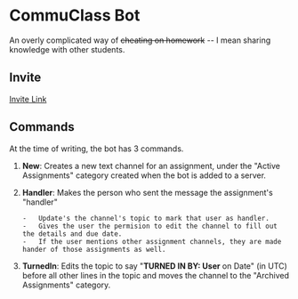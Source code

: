 # CommuClass Bot

An overly complicated way of ~~cheating on homework~~ -- I mean sharing knowledge with other students.

## Invite

[Invite Link](https://discordapp.com/oauth2/authorize?client_id=691152673633730672&scope=bot&permissions=268594288)

## Commands

At the time of writing, the bot has 3 commands.

1.  **New**: Creates a new text channel for an assignment, under the "Active Assignments" category created when the bot is added to a server.

2.  **Handler**: Makes the person who sent the message the assignment's "handler"

        -   Update's the channel's topic to mark that user as handler.
        -   Gives the user the permision to edit the channel to fill out the details and due date.
        -   If the user mentions other assignment channels, they are made hander of those assignments as well.

3.  **TurnedIn**: Edits the topic to say "**TURNED IN BY: User** on Date" (in UTC) before all other lines in the topic and moves the channel to the "Archived Assignments" category.

